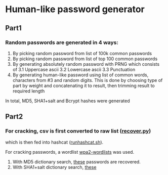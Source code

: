 # Human-like password generator

## Part1
### Random passwords are generated in 4 ways:

1. By picking random password from list of 100k common passwords
2. By picking random password from list of top 100 common passwords
3. By generating absolutely random password with PRNG which consists of
  3.1 Uppercase ascii
  3.2 Lowercase ascii
  3.3 Punctuation
4. By generating human-like password using list of common words, characters
   from #3 and random digits. This is done by choosing type of part by weight
   and concatenating it to result, then trimming result to required length


In total, MD5, SHA1+salt and Bcrypt hashes were generated


## Part2
### For cracking, csv is first converted to raw list ([recover.py](recover.py))
which is then fed into hashcat ([runhashcat.sh](runhashcat.sh)).


For cracking passwords, a wordlist [wpa2-wordlists](https://github.com/kennyn510/wpa2-wordlists)
was used.

1. With MD5 dictionary search, [these](crackedmd5.potfile) passwords are recovered.
2. With SHA1+salt dictionary search, [these](crackedsha1.potfile)

